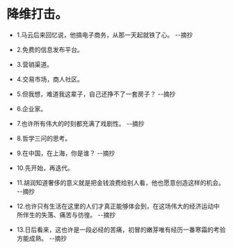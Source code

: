 # 降维打击。

- 1.马云后来回忆说，他搞电子商务，从那一天起就铁了心。 --摘抄

- 2.免费的信息发布平台。

- 3.营销渠道。

- 4.交易市场，商人社区。

- 5.但我想，难道我这辈子，自己还挣不了一套房子？ --摘抄

- 6.企业家。

- 7.也许所有伟大的时刻都充满了戏剧性。 --摘抄

- 8.哲学三问的思考。

- 9.在中国，在上海，你是谁？ --摘抄

- 10.先开始，再迭代。

- 11.胡润知道奢侈的意义就是把金钱浪费给别人看，他也愿意创造这样的机会。 --摘抄

- 12.也许只有生活在这里的人们才真正能够体会到，在这场伟大的经济运动中所伴生的失落、痛苦与彷徨。 --摘抄

- 13.日后看来，这也许是一段必经的苦痛，初冒的嫩芽唯有经历一番寒霜的考验方能成熟。 --摘抄
